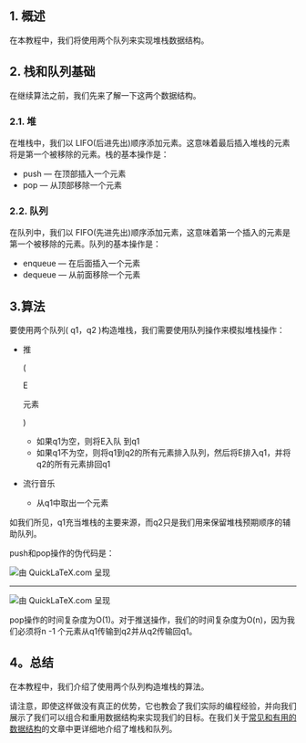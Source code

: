 ## 1. 概述

在本教程中，我们将使用两个队列来实现堆栈数据结构。

## 2. 栈和队列基础

在继续算法之前，我们先来了解一下这两个数据结构。

### 2.1. 堆

在堆栈中，我们以 LIFO(后进先出)顺序添加元素。这意味着最后插入堆栈的元素将是第一个被移除的元素。栈的基本操作是：

-   push — 在顶部插入一个元素
-   pop — 从顶部移除一个元素

### 2.2. 队列

在队列中，我们以 FIFO(先进先出)顺序添加元素，这意味着第一个插入的元素是第一个被移除的元素。队列的基本操作是：

-   enqueue — 在后面插入一个元素
-   dequeue — 从前面移除一个元素

## 3.算法

要使用两个队列( q1，q2 )构造堆栈，我们需要使用队列操作来模拟堆栈操作：

-   推

    (

    E

     

    元素

    )

    -   如果q1为空，则将E入队 到q1
    -   如果q1不为空，则将q1到q2的所有元素排入队列，然后将E排入q1，并将q2的所有元素排回q1

-   流行音乐

    -   从q1中取出一个元素

如我们所见，q1充当堆栈的主要来源，而q2只是我们用来保留堆栈预期顺序的辅助队列。

push和pop操作的伪代码是：

![由 QuickLaTeX.com 呈现](https://www.baeldung.com/wp-content/ql-cache/quicklatex.com-34b21b420c42f68cec6f25a8984cf54b_l3.svg)

---------------------------------------------------------------------------------

![由 QuickLaTeX.com 呈现](https://www.baeldung.com/wp-content/ql-cache/quicklatex.com-8eba4e8d12e4a2b50dc18c96cbc234b5_l3.svg)

pop操作的时间复杂度为O(1)。对于推送操作，我们的时间复杂度为O(n)，因为我们必须将n -1 个元素从q1传输到q2并从q2传输回q1。

## 4。总结

在本教程中，我们介绍了使用两个队列构造堆栈的算法。

请注意，即使这样做没有真正的优势，它也教会了我们实际的编程经验，并向我们展示了我们可以组合和重用数据结构来实现我们的目标。在我们关于[常见和有用的数据结构](https://www.baeldung.com/cs/common-data-structures#stacks-queues)的文章中更详细地介绍了堆栈和队列。